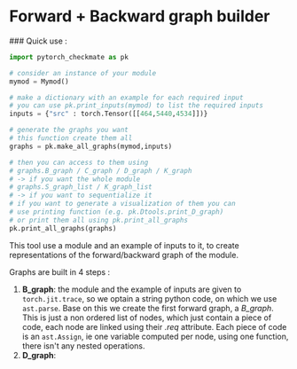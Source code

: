 # Forward + Backward graph builder

### Quick use :
```python
import pytorch_checkmate as pk

# consider an instance of your module
mymod = Mymod()

# make a dictionary with an example for each required input
# you can use pk.print_inputs(mymod) to list the required inputs
inputs = {"src" : torch.Tensor([[464,5440,4534]])}

# generate the graphs you want
# this function create them all
graphs = pk.make_all_graphs(mymod,inputs)

# then you can access to them using
# graphs.B_graph / C_graph / D_graph / K_graph
# -> if you want the whole module
# graphs.S_graph_list / K_graph_list
# -> if you want to sequentialize it
# if you want to generate a visualization of them you can
# use printing function (e.g. pk.Dtools.print_D_graph)
# or print them all using pk.print_all_graphs
pk.print_all_graphs(graphs)
```

This tool use a module and an example of inputs to it, to create
representations of the forward/backward graph of the module.

Graphs are built in 4 steps :
1. **B\_graph**:
the module and the example of inputs are given to `torch.jit.trace`,
so we optain a string python code, on which we use `ast.parse`.
Base on this we create the first forward graph, a *B\_graph*.
This is just a non ordered list of nodes, which just contain a piece
of code, each node are linked using their *.req* attribute. 
Each piece of code is an `ast.Assign`, ie one variable computed per node, 
using one function, there isn't any nested operations.
2. **D\_graph**:
